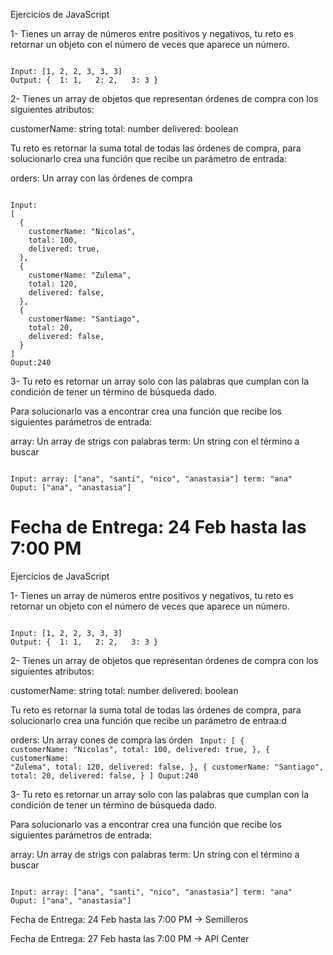 Ejercicios de JavaScript


1- Tienes un array de números entre positivos y negativos, tu reto es retornar un objeto con el número de veces que aparece un número.

<code>
Input: [1, 2, 2, 3, 3, 3]
Output: {  1: 1,   2: 2,   3: 3 }
</code>

2- Tienes un array de objetos que representan órdenes de compra con los siguientes atributos:

customerName: string
total: number
delivered: boolean

Tu reto es retornar la suma total de todas las órdenes de compra, para solucionarlo crea una función que recibe un parámetro de entrada:

orders: Un array con las órdenes de compra

<code>
Input:
[
  {
    customerName: "Nicolas",
    total: 100,
    delivered: true,
  },
  {
    customerName: "Zulema",
    total: 120,
    delivered: false,
  },
  {
    customerName: "Santiago",
    total: 20,
    delivered: false,
  }
]
Ouput:240
</code>

3- Tu reto es retornar un array solo con las palabras que cumplan con la condición de tener un término de búsqueda dado.

Para solucionarlo vas a encontrar crea una función que recibe los siguientes parámetros de entrada:

array: Un array de strigs con palabras
term: Un string con el término a buscar

<code>
Input: array: ["ana", "santi", "nico", "anastasia"] term: "ana"
Ouput: ["ana", "anastasia"]
</code>

Fecha de Entrega: 24 Feb hasta las 7:00 PM
=======
Ejercicios de JavaScript


1- Tienes un array de números entre positivos y negativos, tu reto es retornar un objeto con el número de veces que aparece un número.

<code>
Input: [1, 2, 2, 3, 3, 3]
Output: {  1: 1,   2: 2,   3: 3 }
</code>

2- Tienes un array de objetos que representan órdenes de compra con los siguientes atributos:

customerName: string
total: number
delivered: boolean

Tu reto es retornar la suma total de todas las órdenes de compra, para solucionarlo crea una función que recibe un parámetro de entraa:d

orders: Un array cones de compra
 las órden
<code>
Input:
[
  {
    customerName: "Nicolas",
    total: 100,
    delivered: true,
  },
  {
    customerName: "Zulema",
    total: 120,
    delivered: false,
  },
  {
    customerName: "Santiago",
    total: 20,
    delivered: false,
  }
]
Ouput:240
</code>

3- Tu reto es retornar un array solo con las palabras que cumplan con la condición de tener un término de búsqueda dado.

Para solucionarlo vas a encontrar crea una función que recibe los siguientes parámetros de entrada:

array: Un array de strigs con palabras
term: Un string con el término a buscar

<code>
Input: array: ["ana", "santi", "nico", "anastasia"] term: "ana"
Ouput: ["ana", "anastasia"]
</code>

Fecha de Entrega: 24 Feb hasta las 7:00 PM -> Semilleros

Fecha de Entrega: 27 Feb hasta las 7:00 PM -> API Center

